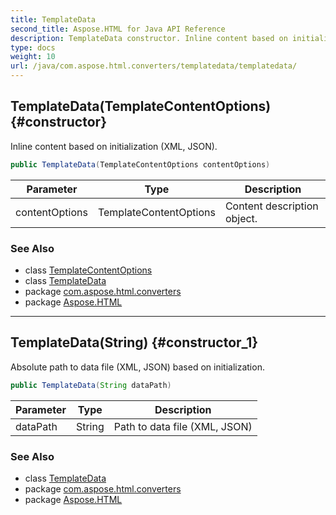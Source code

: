 ```yaml
---
title: TemplateData
second_title: Aspose.HTML for Java API Reference
description: TemplateData constructor. Inline content based on initialization XML JSON
type: docs
weight: 10
url: /java/com.aspose.html.converters/templatedata/templatedata/
---
```

## TemplateData(TemplateContentOptions) {#constructor}

Inline content based on initialization (XML, JSON).

```java
public TemplateData(TemplateContentOptions contentOptions)
```

| Parameter | Type | Description |
| --- | --- | --- |
| contentOptions | TemplateContentOptions | Content description object. |

### See Also

* class [TemplateContentOptions](../../templatecontentoptions/)
* class [TemplateData](../)
* package [com.aspose.html.converters](../../../com.aspose.html.converters/)
* package [Aspose.HTML](../../../)

---

## TemplateData(String) {#constructor_1}

Absolute path to data file (XML, JSON) based on initialization.

```java
public TemplateData(String dataPath)
```

| Parameter | Type | Description |
| --- | --- | --- |
| dataPath | String | Path to data file (XML, JSON) |

### See Also

* class [TemplateData](../)
* package [com.aspose.html.converters](../../../com.aspose.html.converters/)
* package [Aspose.HTML](../../../)
